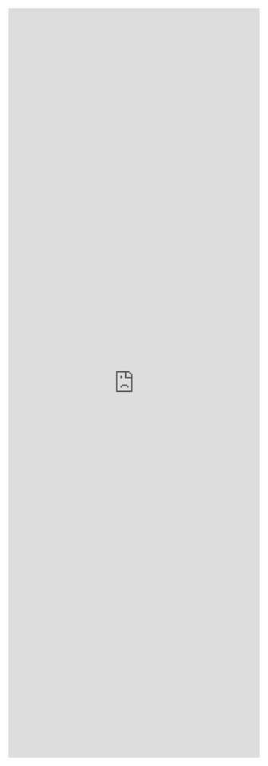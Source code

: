 <iframe width="100%" height="1500" frameborder="0"
  src="https://observablehq.com/embed/3239bc848bdd0a49?cell=*&api_key=fbce3544ff25acaa03b2d9b8fae7afcd03491642"></iframe>